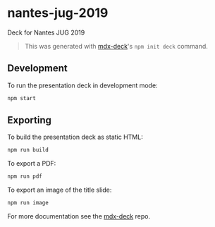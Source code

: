 
# nantes-jug-2019

Deck for Nantes JUG 2019

> This was generated with [mdx-deck][]'s `npm init deck` command.

## Development

To run the presentation deck in development mode:

```sh
npm start
```

## Exporting

To build the presentation deck as static HTML:

```sh
npm run build
```

To export a PDF:

```sh
npm run pdf
```

To export an image of the title slide:

```sh
npm run image
```

For more documentation see the [mdx-deck][] repo.

[mdx-deck]: https://github.com/jxnblk/mdx-deck
